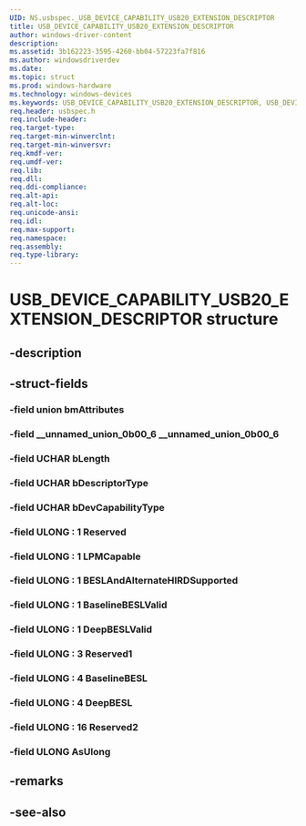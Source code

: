 ```yaml
---
UID: NS.usbspec._USB_DEVICE_CAPABILITY_USB20_EXTENSION_DESCRIPTOR
title: USB_DEVICE_CAPABILITY_USB20_EXTENSION_DESCRIPTOR
author: windows-driver-content
description: 
ms.assetid: 3b162223-3595-4260-bb04-57223fa7f816
ms.author: windowsdriverdev
ms.date: 
ms.topic: struct
ms.prod: windows-hardware
ms.technology: windows-devices
ms.keywords: USB_DEVICE_CAPABILITY_USB20_EXTENSION_DESCRIPTOR, USB_DEVICE_CAPABILITY_USB20_EXTENSION_DESCRIPTOR, *PUSB_DEVICE_CAPABILITY_USB20_EXTENSION_DESCRIPTOR
req.header: usbspec.h
req.include-header:
req.target-type:
req.target-min-winverclnt:
req.target-min-winversvr:
req.kmdf-ver:
req.umdf-ver:
req.lib:
req.dll:
req.ddi-compliance:
req.alt-api:
req.alt-loc:
req.unicode-ansi:
req.idl:
req.max-support:
req.namespace:
req.assembly:
req.type-library:
---
```


# USB_DEVICE_CAPABILITY_USB20_EXTENSION_DESCRIPTOR structure

## -description



## -struct-fields

### -field union bmAttributes			
 	
### -field __unnamed_union_0b00_6 __unnamed_union_0b00_6			
 	
### -field UCHAR bLength			
 	
### -field UCHAR bDescriptorType			
 	
### -field UCHAR bDevCapabilityType			
 	
### -field ULONG  : 1 Reserved			
 	
### -field ULONG  : 1 LPMCapable			
 	
### -field ULONG  : 1 BESLAndAlternateHIRDSupported			
 	
### -field ULONG  : 1 BaselineBESLValid			
 	
### -field ULONG  : 1 DeepBESLValid			
 	
### -field ULONG  : 3 Reserved1			
 	
### -field ULONG  : 4 BaselineBESL			
 	
### -field ULONG  : 4 DeepBESL			
 	
### -field ULONG  : 16 Reserved2			
 	
### -field ULONG AsUlong			
 	
## -remarks

## -see-also